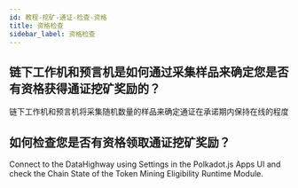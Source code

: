 ```yaml
---
id: 教程-挖矿-通证-检查-资格
title: 资格检查
sidebar_label: 资格检查
---
```


## 链下工作机和预言机是如何通过采集样品来确定您是否有资格获得通证挖矿奖励的？

链下工作机和预言机将采集随机数量的样品来确定通证在承诺期内保持在线的程度

## 如何检查您是否有资格领取通证挖矿奖励？

Connect to the DataHighway using Settings in the Polkadot.js Apps UI and check the Chain State of the Token Mining Eligibility Runtime Module.
